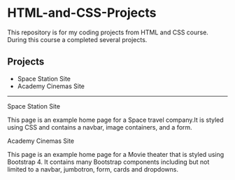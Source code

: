 # HTML-and-CSS-Projects
This repository is for my coding projects from HTML and CSS course.
During this course a completed several projects.
## Projects
* Space Station Site
* Academy Cinemas Site
---
Space Station Site

This page is an example home page for a Space travel company.It is styled using CSS and contains a navbar, image containers, and a form.

Academy Cinemas Site

This page is an example home page for a Movie theater that is styled using Bootstrap 4. It
contains many Bootstrap components including but not limited to a navbar, jumbotron, form, cards and dropdowns.
